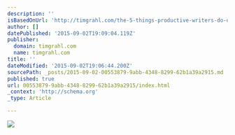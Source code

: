 ```yaml
---
description: ''
isBasedOnUrl: 'http://timgrahl.com/the-5-things-productive-writers-do-differently/'
author: []
datePublished: '2015-09-02T19:09:04.119Z'
publisher:
  domain: timgrahl.com
  name: timgrahl.com
title: ''
dateModified: '2015-09-02T19:06:44.200Z'
sourcePath: _posts/2015-09-02-00553879-9abb-4348-8299-62b1a39a2915.md
published: true
url: 00553879-9abb-4348-8299-62b1a39a2915/index.html
_context: 'http://schema.org'
_type: Article

---
```

![](http://timgrahl.com/wp-content/uploads/2015/08/The-5-things.png)